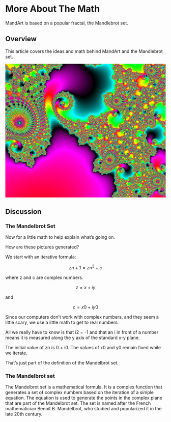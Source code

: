 # More About The Math

MandArt is based on a popular fractal, the Mandlebrot set. 


## Overview

This article covers the ideas and math behind MandArt and the Mandlebrot set.

![Example](mandart_a04.png)


## Discussion

### The Mandelbrot Set

Now for a little math to help explain what’s going on.

How are these pictures generated? 

We start with an iterative formula: 

```math
z n+1 = zn^2 + c
```

where z and c are complex numbers. 

```math
z = x + iy
```

and 

```math
c = x0 + iy0
```

Since our computers don’t work with complex numbers, and they seem a little scary, we use a little math to get to real numbers. 

All we really have to know is that i2 = -1 and that an i in front of a number means it is measured along the y axis of the standard x-y plane. 

The initial value of zn is 0 + i0. The values of x0 and y0 remain fixed while we iterate. 

That’s just part of the definition of the Mandelbrot set.


### The Mandelbrot set

The Mandelbrot set is a mathematical formula. 
It is a complex function that generates a set of complex numbers based on the iteration of a simple equation. 
The equation is used to generate the points in the complex plane that are part of the Mandelbrot set. 
The set is named after the French mathematician Benoît B. Mandelbrot, who studied and popularized it in the late 20th century.

